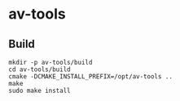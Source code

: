 # av-tools

## Build

```shell
mkdir -p av-tools/build
cd av-tools/build
cmake -DCMAKE_INSTALL_PREFIX=/opt/av-tools ..
make
sudo make install
```
